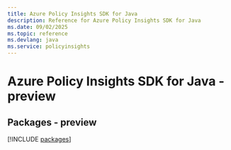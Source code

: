 ```yaml
---
title: Azure Policy Insights SDK for Java
description: Reference for Azure Policy Insights SDK for Java
ms.date: 09/02/2025
ms.topic: reference
ms.devlang: java
ms.service: policyinsights
---
```

# Azure Policy Insights SDK for Java - preview
## Packages - preview
[!INCLUDE [packages](policy-insights-index.md)]